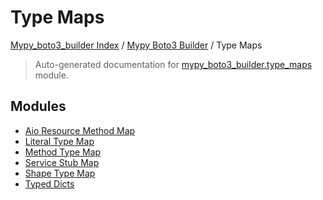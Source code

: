 # Type Maps

[Mypy_boto3_builder Index](../../README.md#mypy_boto3_builder-index) /
[Mypy Boto3 Builder](../index.md#mypy-boto3-builder) /
Type Maps

> Auto-generated documentation for [mypy_boto3_builder.type_maps](https://github.com/youtype/mypy_boto3_builder/blob/main/mypy_boto3_builder/type_maps/__init__.py) module.

## Modules

- [Aio Resource Method Map](./aio_resource_method_map.md)
- [Literal Type Map](./literal_type_map.md)
- [Method Type Map](./method_type_map.md)
- [Service Stub Map](service_stub_map/index.md)
- [Shape Type Map](./shape_type_map.md)
- [Typed Dicts](./typed_dicts.md)
